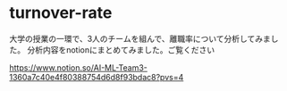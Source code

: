 # turnover-rate

大学の授業の一環で、3人のチームを組んで、離職率について分析してみました。
分析内容をnotionにまとめてみました。ご覧ください

https://www.notion.so/AI-ML-Team3-1360a7c40e4f80388754d6d8f93bdac8?pvs=4
